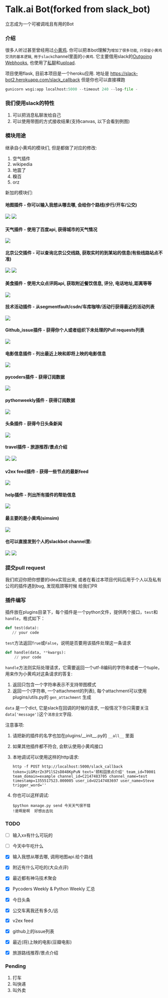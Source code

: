 # Talk.ai Bot(forked from slack\_bot)
立志成为一个可被调戏且有用的Bot

### 介绍

很多人听过甚至曾经用过[小黄鸡](https://github.com/wong2/xiaohuangji-new). 你可以把本bot理解为`增加了很多功能`, `只保留小黄鸡交流的基本逻辑`,
`用于slack`channel里面的`小黄鸡`. 它主要借用slack的[Outgoing Webhooks](https://api.slack.com/outgoing-webhooks),
也使用了[私聊](https://api.slack.com/methods/chat.postMessage)和[upload](https://api.slack.com/methods/files.upload).

项目使用flask, 目前本项目是一个heroku应用. 地址是 https://slack-bot2.herokuapp.com/slack_callback 但是你也可以直接裸跑

```python
gunicorn wsgi:app localhost:5000 --timeout 240 --log-file -
```

### 我们使用slack的特性

1. 可以把消息私聊发给自己
2. 可以使用带图的方式接收结果(支持canvas, 以下会看到例图)

### 模块用途

继承自小黄鸡的模块们, 但是都做了对应的修改:

1. 空气插件
2. wikipedia
3. 地震了
4. 糗百
5. orz

新加的模块们:

#### 地图插件 - 你可以输入我想从哪去哪, 会给你个路线(步行/开车/公交)
![](screenshots/map.png)
![](screenshots/map2.png)

#### 天气插件 - 使用了百度api, 获得城市的天气情况
![](screenshots/weather.png)

#### 北京公交插件 - 可以查询北京公交线路, 获取实时的到某站的信息(有些线路站点不准)
![](screenshots/bus.png)
![](screenshots/bus2.png)

#### 美食插件 - 使用大众点评网api, 获取附近餐饮信息, 评分, 电话地址,距离等等
![](screenshots/dianping.png)

#### 技术活动插件 - 从segmentfault/csdn/车库咖啡/活动行获得最近的活动列表
![](screenshots/events.png)

#### Github\_issue插件 - 获得你个人或者组织下未处理的Pull requests列表
![](screenshots/issue.png)

#### 电影信息插件 - 列出最近上映和即将上映的电影信息
![](screenshots/movie.png)

#### pycoders插件 - 获得<pycoders weekly>订阅数据
![](screenshots/pycoders.png)

#### pythonweekly插件 - 获得<pythonweekly>订阅数据
![](screenshots/pythonweekly.png)

#### 头条插件 - 获得今日头条新闻
![](screenshots/toutiao.png)

#### travel插件 - 旅游推荐/景点介绍
![](screenshots/travel.png)
![](screenshots/travel2.png)

#### v2ex feed插件 - 获得一些节点的最新feed
![](screenshots/v2ex.png)

#### help插件 - 列出所有插件的帮助信息
![](screenshots/help.png)

#### 最主要的是小黄鸡(simsim)
![](screenshots/simsim.png)

#### 也可以直接发到个人的slackbot channel里:

![](screenshots/direct.png)
![](screenshots/direct2.png)

### 提交pull request

我们欢迎你把你想要的idea实现出来, 或者在看过本项目代码后用于个人以及私有公司的插件遇到bug, 发现瓶颈等时候
给我们PR

### 插件编写

插件放在plugins目录下，每个插件是一个python文件，提供两个接口，`test`和`handle`，格式如下：

```python
def test(data):
   // your code
```

`test`方法返回`True`或`False`，说明是否要用该插件处理这一条请求


```python
def handle(data, **kwargs):
    // your code
```

`handle`方法则实际处理请求，它需要返回一个utf-8编码的字符串或者一个tuple，用来作为小黄鸡对这条请求的答复:

1. 返回只包含一个字符串表示不支持带图模式
2. 返回一个(字符串, 一个attachment的列表), 每个attachment可以使用plugins/utils.py的 `gen_attachment` 生成

`data` 是一个dict, 它是slack在回调的时候的请求, 一般情况下你只需要关注`data['message']`这个`消息全文`字段.

注意事项:

1. 请把新的插件的名字也加在plugins/\_\_init\_\_.py的 `__all__` 里面
2. 如果其他插件都不符合, 会默认使用小黄鸡接口
3. 本地调试可以使用这样的http请求:

    ```
    http -f POST http://localhost:5000/slack_callback token=jLGMzrZn3P1lS2sD848KpPuN text='颐和园景点介绍' team_id=T0001 team_domain=example channel_id=C2147483705 channel_name=test timestamp=1355517523.000005 user_id=U2147483697 user_name=Steve trigger_word=''
    ```

4. 你也可以这样调试:

    ```
    $python manage.py send 今天天气很不错
    !是啊是啊  好想出去玩
    ```

### TODO

- [ ] 输入xx有什么可玩的
- [ ] 今天中午吃什么

- [x] 输入我想从哪去哪, 调用地图api.给个路线
- [x] 附近有什么可吃的(大众点评)
- [x] 最近都有神马技术聚会
- [x] Pycoders Weekly & Python Weekly 汇总
- [x] 今日头条
- [x] 公交车离我还有多久/远
- [x] v2ex feed
- [x] github上的issue列表
- [x] 最近(将)上映的电影(豆瓣电影)
- [x] 旅游路线推荐/景点介绍


### Pending

1. 打车
2. 叫快递
3. 叫外卖
